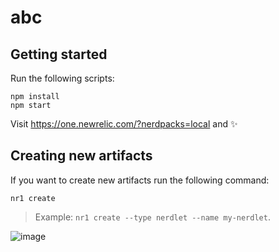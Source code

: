 # abc

## Getting started

Run the following scripts:

```
npm install
npm start
```

Visit https://one.newrelic.com/?nerdpacks=local and :sparkles:

## Creating new artifacts

If you want to create new artifacts run the following command:

```
nr1 create
```

> Example: `nr1 create --type nerdlet --name my-nerdlet`.

![image](https://github.com/srishti1123/new_relic_assignment/assets/139761998/b2064a53-9567-4c60-94fd-7124c1980310)

